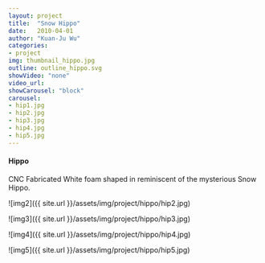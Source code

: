 ```yaml
---
layout: project
title:  "Snow Hippo"
date:   2010-04-01
author: "Kuan-Ju Wu"
categories:
- project
img: thumbnail_hippo.jpg
outline: outline_hippo.svg
showVideo: "none"
video_url:
showCarousel: "block"
carousel:
- hip1.jpg
- hip2.jpg
- hip3.jpg
- hip4.jpg
- hip5.jpg
---
```

#### Hippo ####
CNC Fabricated White foam shaped in reminiscent of the mysterious Snow Hippo.

![img2]({{ site.url }}/assets/img/project/hippo/hip2.jpg)

![img3]({{ site.url }}/assets/img/project/hippo/hip3.jpg)

![img4]({{ site.url }}/assets/img/project/hippo/hip4.jpg)

![img5]({{ site.url }}/assets/img/project/hippo/hip5.jpg)
